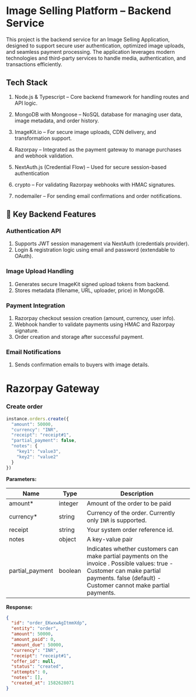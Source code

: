 # Image Selling Platform – Backend Service

This project is the backend service for an Image Selling Application, designed to support secure user authentication, optimized image uploads, and seamless payment processing. The application leverages modern technologies and third-party services to handle media, authentication, and transactions efficiently.

## Tech Stack
1. Node.js & Typescript – Core backend framework for handling routes and API logic.

2. MongoDB with Mongoose – NoSQL database for managing user data, image metadata, and order history.

3. ImageKit.io – For secure image uploads, CDN delivery, and transformation support.

4. Razorpay – Integrated as the payment gateway to manage purchases and webhook validation.

5. NextAuth.js (Credential Flow) – Used for secure session-based authentication 

6. crypto – For validating Razorpay webhooks with HMAC signatures.

7. nodemailer – For sending email confirmations and order notifications.

## 🔐 Key Backend Features
### Authentication API
1. Supports JWT session management via NextAuth (credentials provider).
2. Login & registration logic using email and password (extendable to OAuth).

### Image Upload Handling
1. Generates secure ImageKit signed upload tokens from backend.
2. Stores metadata (filename, URL, uploader, price) in MongoDB.

### Payment Integration
1. Razorpay checkout session creation (amount, currency, user info).
2. Webhook handler to validate payments using HMAC and Razorpay signature.
3. Order creation and storage after successful payment.

### Email Notifications
1. Sends confirmation emails to buyers with image details.

# Razorpay Gateway

### Create order

```js
instance.orders.create({
  "amount": 50000,
  "currency": "INR",
  "receipt": "receipt#1",
  "partial_payment": false,
  "notes": {
    "key1": "value3",
    "key2": "value2"
  }
})
```

**Parameters:**

| Name            | Type    | Description                                                                  |
|-----------------|---------|------------------------------------------------------------------------------|
| amount*          | integer | Amount of the order to be paid                                               |
| currency*        | string  | Currency of the order. Currently only `INR` is supported.                      |
| receipt         | string  | Your system order reference id.                                              |
| notes           | object  | A key-value pair  |
|partial_payment | boolean  | Indicates whether customers can make partial payments on the invoice . Possible values: true - Customer can make partial payments. false (default) - Customer cannot make partial payments. |

**Response:**

```json
{
  "id": "order_EKwxwAgItmmXdp",
  "entity": "order",
  "amount": 50000,
  "amount_paid": 0,
  "amount_due": 50000,
  "currency": "INR",
  "receipt": "receipt#1",
  "offer_id": null,
  "status": "created",
  "attempts": 0,
  "notes": [],
  "created_at": 1582628071
}
```